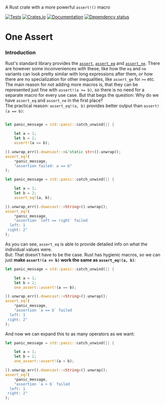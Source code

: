A Rust crate with a more powerful `assert!()` macro

[![Tests](https://github.com/mich101mich/one_assert/actions/workflows/test.yml/badge.svg)](https://github.com/mich101mich/one_assert/actions/workflows/test.yml)
[![Crates.io](https://img.shields.io/crates/v/one_assert.svg)](https://crates.io/crates/one_assert)
[![Documentation](https://docs.rs/one_assert/badge.svg)](https://docs.rs/one_assert/)
[![Dependency status](https://deps.rs/repo/github/mich101mich/one_assert/status.svg)](https://deps.rs/repo/github/mich101mich/one_assert)

# One Assert

### Introduction

Rust's standard library provides the [`assert`](https://doc.rust-lang.org/std/macro.assert.html), [`assert_eq`](https://doc.rust-lang.org/std/macro.assert_eq.html) and [`assert_ne`](https://doc.rust-lang.org/std/macro.assert_ne.html). There are however some inconveniences with these, like how the `eq` and `ne` variants can look pretty similar with long expressions after them, or how there are no specialization for other inequalities, like `assert_ge` for `>=` etc.  
The main reason for not adding more macros is, that they can be represented just fine with `assert!(a >= b)`, so there is no need for a separate macro for every use case. But that begs the question: Why do we have `assert_eq` and `assert_ne` in the first place?  
The practical reason: `assert_eq!(a, b)` provides better output than `assert!(a == b)`:
```rust

let panic_message = std::panic::catch_unwind(|| {

    let a = 1;
    let b = 2;
    assert!(a == b);

}).unwrap_err().downcast::<&'static str>().unwrap();
assert_eq!(
    *panic_message,
    "assertion failed: a == b"
);

let panic_message = std::panic::catch_unwind(|| {

    let a = 1;
    let b = 2;
    assert_eq!(a, b);

}).unwrap_err().downcast::<String>().unwrap();
assert_eq!(
    *panic_message,
    "assertion `left == right` failed
  left: 1
 right: 2"
);
```
As you can see, `assert_eq` is able to provide detailed info on what the individual values were.  
But: That doesn't have to be the case. Rust has hygienic macros, so we can just **make `assert!(a == b)` work the same as `assert_eq!(a, b)`**:
```rust
let panic_message = std::panic::catch_unwind(|| {

    let a = 1;
    let b = 2;
    one_assert::assert!(a == b);

}).unwrap_err().downcast::<String>().unwrap();
assert_eq!(
    *panic_message,
    "assertion `a == b` failed
  left: 1
 right: 2"
);
```
And now we can expand this to as many operators as we want:
```rust
let panic_message = std::panic::catch_unwind(|| {

    let a = 1;
    let b = 2;
    one_assert::assert!(a > b);

}).unwrap_err().downcast::<String>().unwrap();
assert_eq!(
    *panic_message,
    "assertion `a > b` failed
  left: 1
 right: 2"
);
```
